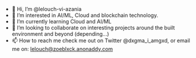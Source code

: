 - 👋 Hi, I’m @lelouch-vi-azania
- 👀 I’m interested in AI/ML, Cloud and blockchain technology.
- 🌱 I’m currently learning Cloud and AI/ML
- 💞️ I’m looking to collaborate on interesting projects around the built environment and beyond (depending...)
- 📫 How to reach me check me out on Twitter @dxgma_i_amgxd, or email me on: lelouch@zoeblxck.anonaddy.com


